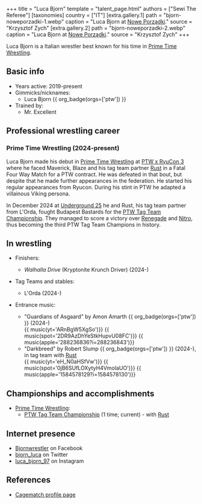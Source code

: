 +++
title = "Luca Bjorn"
template = "talent_page.html"
authors = ["Sewi The Referee"]
[taxonomies]
country = ["IT"]
[extra.gallery.1]
path = "bjorn-noweporzadki-1.webp"
caption = "Luca Bjorn at [Nowe Porządki](@/e/ptw/2025-01-11-ptw-nowe-porzadki.md)."
source = "Krzysztof Zych"
[extra.gallery.2]
path = "bjorn-noweporzadki-2.webp"
caption = "Luca Bjorn at [Nowe Porządki](@/e/ptw/2025-01-11-ptw-nowe-porzadki.md)."
source = "Krzysztof Zych"
+++

Luca Bjorn is a Italian wrestler best known for his time in [Prime Time Wrestling](@/o/ptw.md).

## Basic info

* Years active: 2019-present
* Gimmicks/nicknames:
  - Luca Bjorn {{ org_badge(orgs=['ptw']) }}
* Trained by:
  - Mr. Excellent
 
## Professional wrestling career

### Prime Time Wrestling (2024-present)

Luca Bjorn made his debut in [Prime Time Wrestling](@/o/ptw.md) at [PTW x RyuCon 3](@/e/ptw/2024-07-07-ptw-x-ryucon.md) where he faced Maverick, Blaze and his tag team partner [Rust](@/w/rust.md) in a Fatal Four Way Match for a PTW contract. He was defeated in that bout, but despite that he made further appearances in the federation. He started his regular appearances from Ryucon. During his stint in PTW he adapted a villainous Viking persona.

In December 2024 at [Underground 25](@/e/ptw/2024-12-07-ptw-underground-25.md) he and Rust, his tag team partner from L'Orda, fought Budapest Bastards for the [PTW Tag Team Championship](@/c/ptw-tag-team-championship.md). They managed to score a victory over [Renegade](@/w/renegade.md) and [Nitro](@/w/nitro.md), thus becoming the third PTW Tag Team Champions in history.

## In wrestling

* Finishers:
  - _Walhalla Drive_ (Kryptonite Krunch Driver) (2024-)

* Tag Teams and stables:
  - L'Orda (2024-)

* Entrance music:
  - "Guardians of Asgaard" by Amon Amarth
    {{ org_badge(orgs=['ptw']) }} (2024-) <br>
    {{ music(yt='ARnBgW5XgSo')}}
    {{ music(spot='2DR9AzDhYeStkHupvU08FC')}}
    {{ music(apple='288236836?i=288236843')}}
  - "Darkbreed" by Robert Slump
 {{ org_badge(orgs=['ptw']) }} (2024-), in tag team with [Rust](@/w/rust.md) <br>
 {{ music(yt='eH_N0aHSfVw')}}
 {{ music(spot='0jB6SUfLOXytyH4VmolaUO')}}
 {{ music(apple='1584578129?i=1584578130')}}

## Championships and accomplishments

* [Prime Time Wrestling](@/o/ptw.md):
  - [PTW Tag Team Championship](@/c/ptw-tag-team-championship.md) (1 time; current) - with [Rust](@/w/rust.md)

## Internet presence

* [Bjornwrestler](https://www.facebook.com/Bjornwrestler) on Facebook
* [bjorn_luca](https://x.com/bjorn_luca) on Twitter
* [luca_bjorn_97](https://www.instagram.com/luca_bjorn_97) on Instagram

## References

* [Cagematch profile page](https://www.cagematch.net/?id=2&nr=25726)
